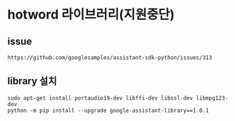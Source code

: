 # hotword 라이브러리(지원중단)

## issue
    https://github.com/googlesamples/assistant-sdk-python/issues/313


## library 설치
    sudo apt-get install portaudio19-dev libffi-dev libssl-dev libmpg123-dev
    python -m pip install --upgrade google-assistant-library==1.0.1
